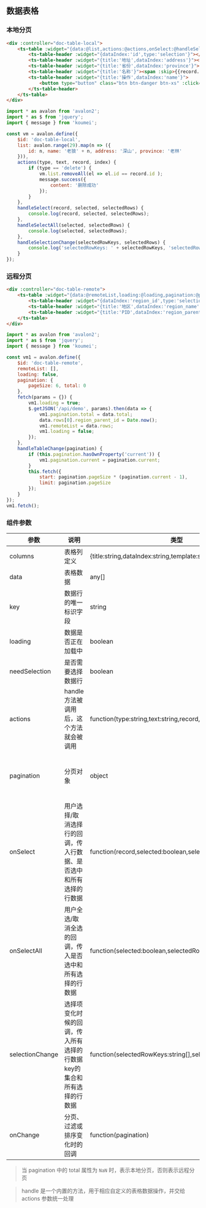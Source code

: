 ## 数据表格

### 本地分页

```html
<div :controller="doc-table-local">
    <ts-table :widget="{data:@list,actions:@actions,onSelect:@handleSelect,onSelectAll:@handleSelectAll,selectionChange:@handleSelectionChange}">
        <ts-table-header :widget="{dataIndex:'id',type:'selection'}"></ts-table-header>
        <ts-table-header :widget="{title:'地址',dataIndex:'address'}"></ts-table-header>
        <ts-table-header :widget="{title:'省份',dataIndex:'province'}"></ts-table-header>
        <ts-table-header :widget="{title:'名称'}"><span :skip>{{record.name}}</span></ts-table-header>
        <ts-table-header :widget="{title:'操作',dataIndex:'name'}">
            <button type="button" class="btn btn-danger btn-xs" :click="handle('delete')">删除</button>
        </ts-table-header>
    </ts-table>
</div>
```

```js
import * as avalon from 'avalon2';
import * as $ from 'jquery';
import { message } from 'koumei';

const vm = avalon.define({
    $id: 'doc-table-local',
    list: avalon.range(29).map(n => ({
        id: n, name: '老狼' + n, address: '深山', province: '老林'
    })),
    actions(type, text, record, index) {
        if (type == 'delete') {
            vm.list.removeAll(el => el.id == record.id );
            message.success({
                content: '删除成功'
            });
        }
    },
    handleSelect(record, selected, selectedRows) {
        console.log(record, selected, selectedRows);
    },
    handleSelectAll(selected, selectedRows) {
        console.log(selected, selectedRows);
    },
    handleSelectionChange(selectedRowKeys, selectedRows) {
        console.log('selectedRowKeys: ' + selectedRowKeys, 'selectedRows: ', selectedRows);
    }
});
```

### 远程分页

```html
<div :controller="doc-table-remote">
    <ts-table :widget="{data:@remoteList,loading:@loading,pagination:@pagination,onChange:@handleTableChange}">
        <ts-table-header :widget="{dataIndex:'region_id',type:'selection'}"></ts-table-header>
        <ts-table-header :widget="{title:'地区',dataIndex:'region_name'}"></ts-table-header>
        <ts-table-header :widget="{title:'PID',dataIndex:'region_parent_id'}"></ts-table-header>
    </ts-table>
</div>
```

```js
import * as avalon from 'avalon2';
import * as $ from 'jquery';
import { message } from 'koumei';

const vm1 = avalon.define({
    $id: 'doc-table-remote',
    remoteList: [],
    loading: false,
    pagination: {
        pageSize: 6, total: 0
    },
    fetch(params = {}) {
        vm1.loading = true;
        $.getJSON('/api/demo', params).then(data => {
            vm1.pagination.total = data.total;
            data.rows[0].region_parent_id = Date.now();
            vm1.remoteList = data.rows;
            vm1.loading = false;
        });
    },
    handleTableChange(pagination) {
        if (this.pagination.hasOwnProperty('current')) {
            vm1.pagination.current = pagination.current;
        }
        this.fetch({
            start: pagination.pageSize * (pagination.current - 1),
            limit: pagination.pageSize
        });
    }
});
vm1.fetch();
```

### 组件参数

| 参数 | 说明 | 类型 | 默认值 |
|-----|-----|-----|-----|
| columns | 表格列定义 | {title:string,dataIndex:string,template:string}\[\] | \[\] |
| data | 表格数据 | any\[\] | \[\] |
| key | 数据行的唯一标识字段 | string | 'id' |
| loading | 数据是否正在加载中 | boolean | false |
| needSelection | 是否需要选择数据行 | boolean | false |
| actions | handle方法被调用后，这个方法就会被调用 | function(type:string,text:string,record,index:number,...extra) | noop |
| pagination | 分页对象 | object | {current: 1, pageSize: 10, total: NaN, onChange: avalon.noop} |
| onSelect | 用户选择/取消选择行的回调，传入行数据、是否选中和所有选择的行数据 | function(record,selected:boolean,selectedRows) | noop |
| onSelectAll | 用户全选/取消全选的回调，传入是否选中和所有选择的行数据 | function(selected:boolean,selectedRows) | noop |
| selectionChange | 选择项变化时候的回调，传入所有选择的行数据key的集合和所有选择的行数据 | function(selectedRowKeys:string\[\],selectedRows) | noop |
| onChange | 分页、过滤或排序变化时的回调 | function(pagination) | noop |

> 当 pagination 中的 total 属性为 `NaN` 时，表示本地分页，否则表示远程分页

> handle 是一个内置的方法，用于相应自定义的表格数据操作，并交给 actions 参数统一处理